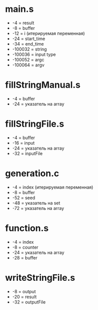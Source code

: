 # main.s
* -4 = result
* -8 = buffer
* -12 = i (итерируемая переменная)
* -24 = start_time
* -34 = end_time
* -100032 = string
* -100036 = input type
* -100052 = argc
* -100064 = argv <br/>

# fillStringManual.s
* -4 = buffer
* -24 = указатель на array <br/>

# fillStringFile.s
* -4 = buffer
* -16 = input
* -24 = указатель на array
* -32 = inputFile <br/>

# generation.c
* -4 = index (итерируемая переменная)
* -8 = buffer
* -52 = seed
* -48 = указатель на set
* -72 = указатель на array <br/>

# function.s
* -4 = index
* -8 = counter
* -24 = указатель на array
* -28 = buffer <br/>

# writeStringFile.s
* -8 = output
* -20 = result
* -32 = outputFile 
